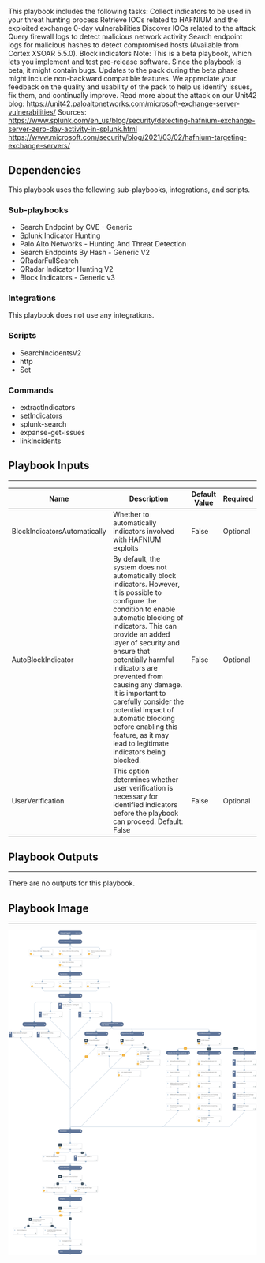 This playbook includes the following tasks:
Collect indicators to be used in your threat hunting process Retrieve IOCs related to HAFNIUM and the exploited exchange 0-day vulnerabilities Discover IOCs related to the attack Query firewall logs to detect malicious network activity Search endpoint logs for malicious hashes to detect compromised hosts (Available from Cortex XSOAR 5.5.0). Block indicators Note: This is a beta playbook, which lets you implement and test pre-release software. Since the playbook is beta, it might contain bugs. Updates to the pack during the beta phase might include non-backward compatible features. We appreciate your feedback on the quality and usability of the pack to help us identify issues, fix them, and continually improve. Read more about the attack on our Unit42 blog: https://unit42.paloaltonetworks.com/microsoft-exchange-server-vulnerabilities/ Sources: https://www.splunk.com/en_us/blog/security/detecting-hafnium-exchange-server-zero-day-activity-in-splunk.html https://www.microsoft.com/security/blog/2021/03/02/hafnium-targeting-exchange-servers/

## Dependencies

This playbook uses the following sub-playbooks, integrations, and scripts.

### Sub-playbooks

* Search Endpoint by CVE - Generic
* Splunk Indicator Hunting
* Palo Alto Networks - Hunting And Threat Detection
* Search Endpoints By Hash - Generic V2
* QRadarFullSearch
* QRadar Indicator Hunting V2
* Block Indicators - Generic v3

### Integrations

This playbook does not use any integrations.

### Scripts

* SearchIncidentsV2
* http
* Set

### Commands

* extractIndicators
* setIndicators
* splunk-search
* expanse-get-issues
* linkIncidents

## Playbook Inputs

---

| **Name** | **Description** | **Default Value** | **Required** |
| --- | --- | --- | --- |
| BlockIndicatorsAutomatically | Whether to automatically indicators involved with HAFNIUM exploits | False | Optional |
| AutoBlockIndicator | By default, the system does not automatically block indicators. However, it is possible to configure the condition to enable automatic blocking of indicators. This can provide an added layer of security and ensure that potentially harmful indicators are prevented from causing any damage. It is important to carefully consider the potential impact of automatic blocking before enabling this feature, as it may lead to legitimate indicators being blocked. | False | Optional |
| UserVerification | This option determines whether user verification is necessary for identified indicators before the playbook can proceed. Default: False | False | Optional |

## Playbook Outputs

---
There are no outputs for this playbook.

## Playbook Image

---

![HAFNIUM - Exchange 0-day exploits](../doc_files/HAFNIUM_-_Exchange_0-day_exploits_6_5.png)

